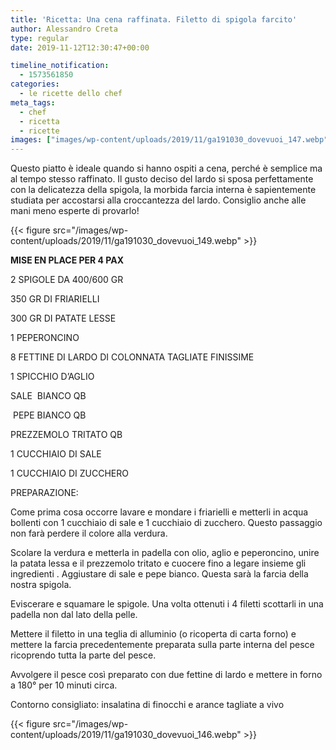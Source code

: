 ```yaml
---
title: 'Ricetta: Una cena raffinata. Filetto di spigola farcito'
author: Alessandro Creta
type: regular
date: 2019-11-12T12:30:47+00:00

timeline_notification:
  - 1573561850
categories:
  - le ricette dello chef
meta_tags:
  - chef
  - ricetta
  - ricette
images: ["images/wp-content/uploads/2019/11/ga191030_dovevuoi_147.webp"]
---
```

Questo piatto è ideale quando si hanno ospiti a cena, perché è semplice ma al tempo stesso raffinato. Il gusto deciso del lardo si sposa perfettamente con la delicatezza della spigola, la morbida farcia interna è sapientemente studiata per accostarsi alla croccantezza del lardo. Consiglio anche alle mani meno esperte di provarlo!


{{< figure src="/images/wp-content/uploads/2019/11/ga191030_dovevuoi_149.webp" >}}


**MISE EN PLACE PER 4 PAX**

2 SPIGOLE DA 400/600 GR

350 GR DI FRIARIELLI

300 GR DI PATATE LESSE

1 PEPERONCINO

8 FETTINE DI LARDO DI COLONNATA TAGLIATE FINISSIME

1 SPICCHIO D’AGLIO

SALE&nbsp; BIANCO QB

&nbsp;PEPE BIANCO QB

PREZZEMOLO TRITATO QB

1 CUCCHIAIO DI SALE

1 CUCCHIAIO DI ZUCCHERO 

PREPARAZIONE:

Come prima cosa occorre lavare e mondare i friarielli e metterli in acqua bollenti con 1 cucchiaio di sale e 1 cucchiaio di zucchero. Questo passaggio non farà perdere il colore alla verdura.

Scolare la verdura e metterla in padella con olio, aglio e peperoncino, unire la patata lessa e il prezzemolo tritato e cuocere fino a legare insieme gli ingredienti . Aggiustare di sale e pepe bianco. Questa sarà la farcia della nostra spigola.

Eviscerare e squamare le spigole. Una volta ottenuti i 4 filetti scottarli in una padella non dal lato della pelle.

Mettere il filetto in una teglia di alluminio (o ricoperta di carta forno) e mettere la farcia precedentemente preparata sulla parte interna del pesce ricoprendo tutta la parte del pesce.&nbsp;

Avvolgere il pesce così preparato con due fettine di lardo e mettere in forno a 180° per 10 minuti circa.

Contorno consigliato: insalatina di finocchi e arance tagliate a vivo


{{< figure src="/images/wp-content/uploads/2019/11/ga191030_dovevuoi_146.webp" >}}
